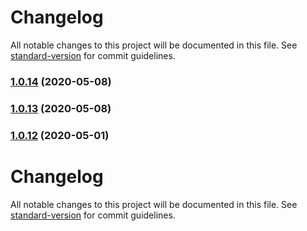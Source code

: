 # Changelog

All notable changes to this project will be documented in this file. See [standard-version](https://github.com/conventional-changelog/standard-version) for commit guidelines.

### [1.0.14](https://github.com/spikedata/api/compare/v1.0.13...v1.0.14) (2020-05-08)



### [1.0.13](https://github.com/spikedata/api/compare/v1.0.12...v1.0.13) (2020-05-08)



### [1.0.12](https://github.com/spikedata/api/compare/v1.0.11...v1.0.12) (2020-05-01)



# Changelog

All notable changes to this project will be documented in this file. See [standard-version](https://github.com/conventional-changelog/standard-version) for commit guidelines.
